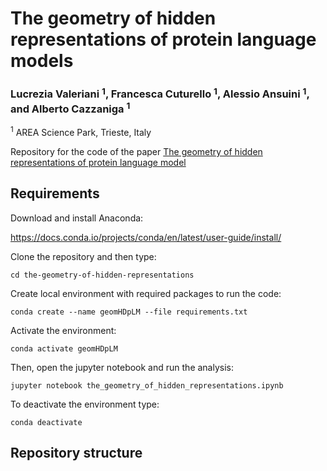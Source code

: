 # The geometry of hidden representations of protein language models
### Lucrezia Valeriani $^1$, Francesca Cuturello $^1$, Alessio Ansuini $^1$, and Alberto Cazzaniga $^1$ 
$^1$ AREA Science Park, Trieste, Italy

Repository for the code of the paper [The geometry of hidden representations of protein language model](https://www.biorxiv.org/content/10.1101/2022.10.24.513504v1)

## Requirements
Download and install Anaconda:

https://docs.conda.io/projects/conda/en/latest/user-guide/install/

Clone the repository and then type:

``cd the-geometry-of-hidden-representations``

Create local environment with required packages to run the code: 

``conda create --name geomHDpLM --file requirements.txt``

Activate the environment:

``conda activate geomHDpLM``

Then, open the jupyter notebook and run the analysis:

``jupyter notebook the_geometry_of_hidden_representations.ipynb``

To deactivate the environment type:

``conda deactivate``

## Repository structure
